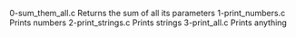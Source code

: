 0-sum_them_all.c	Returns the sum of all its parameters
1-print_numbers.c	Prints numbers
2-print_strings.c	Prints strings
3-print_all.c	Prints anything